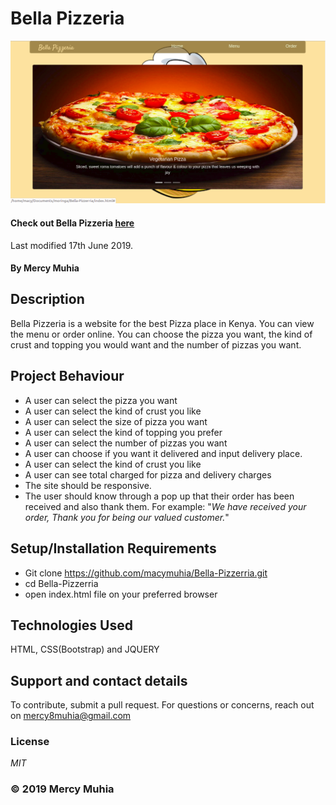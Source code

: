 # Bella Pizzeria
![Bella Pizzeria Screenshot](./images/screenshot.png)
#### Check out Bella Pizzeria [here](https://macymuhia.github.io/Bella-Pizzerria/)

Last modified 17th June 2019.
#### By **Mercy Muhia**
## Description
Bella Pizzeria is a website for the best Pizza place in Kenya. You can view the menu or order online. You can choose the pizza you want, the kind of crust and topping you would want and the number of pizzas you want.
## Project Behaviour
* A user can select the pizza you want
* A user can select the kind of crust you like
* A user can select the size of pizza you want
* A user can select the kind of topping you prefer
* A user can select the number of pizzas you want
* A user can choose if you want it delivered and input delivery place.
* A user can select the kind of crust you like
* A user can see total charged for pizza and delivery charges
* The site should be responsive.
* The user should know through a pop up that their order has been received and also thank them. For example: "*We have received your order, Thank you for being our valued customer.*"

 
## Setup/Installation Requirements
* Git clone https://github.com/macymuhia/Bella-Pizzerria.git
* cd Bella-Pizzerria
* open index.html file on your preferred browser
## Technologies Used
HTML, CSS(Bootstrap) and JQUERY
## Support and contact details
To contribute, submit a pull request. 
For questions or concerns, reach out on mercy8muhia@gmail.com
### License
*MIT*

### &copy; 2019 Mercy Muhia